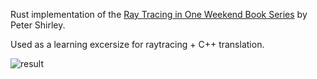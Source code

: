 Rust implementation of the [Ray Tracing in One Weekend Book Series](https://github.com/RayTracing/raytracing.github.io) by Peter Shirley.

Used as a learning excersize for raytracing + C++ translation.

![result](image.ppm)